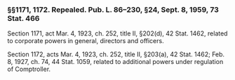 ### §§1171, 1172. Repealed. Pub. L. 86–230, §24, Sept. 8, 1959, 73 Stat. 466 ###

Section 1171, act Mar. 4, 1923, ch. 252, title II, §202(d), 42 Stat. 1462, related to corporate powers in general, directors and officers.

Section 1172, acts Mar. 4, 1923, ch. 252, title II, §203(a), 42 Stat. 1462; Feb. 8, 1927, ch. 74, 44 Stat. 1059, related to additional powers under regulation of Comptroller.